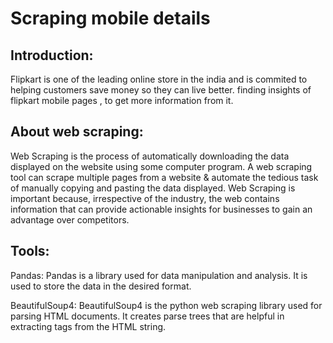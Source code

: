 # Scraping mobile details
## Introduction:

Flipkart is one of the leading online store in the india and is commited to helping customers save money so they can live better. finding insights of flipkart mobile pages , to get more information from it.

## About web scraping:

Web Scraping is the process of automatically downloading the data displayed on the website using some computer program. A web scraping tool can scrape multiple pages from a website & automate the tedious task of manually copying and pasting the data displayed. Web Scraping is important because, irrespective of the industry, the web contains information that can provide actionable insights for businesses to gain an advantage over competitors.

## Tools:

Pandas: Pandas is a library used for data manipulation and analysis. It is used to store the data in the desired format.

BeautifulSoup4: BeautifulSoup4 is the python web scraping library used for parsing HTML documents. It creates parse trees that are helpful in extracting tags from the HTML string.
